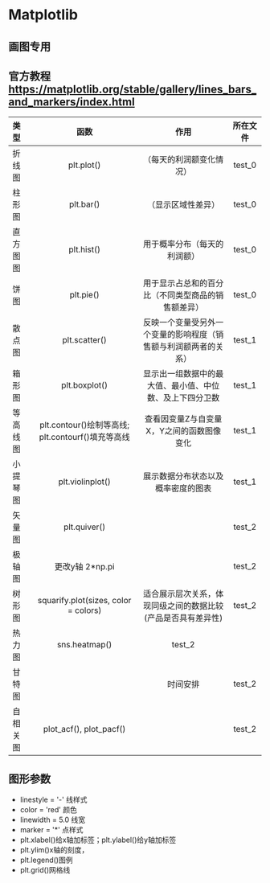 # Matplotlib
## 画图专用
## 官方教程 https://matplotlib.org/stable/gallery/lines_bars_and_markers/index.html

| 类型 | 函数 | 作用 | 所在文件 |
| :--- | :---: | :--: | :---:|
| 折线图 | plt.plot() | （每天的利润额变化情况） | test_0 |
| 柱形图 | plt.bar() | （显示区域性差异） | test_0 |
| 直方图图 | plt.hist() | 用于概率分布（每天的利润额） | test_0 |
| 饼图 | plt.pie() | 用于显示占总和的百分比（不同类型商品的销售额差异） | test_0 |
| 散点图 | plt.scatter() | 反映一个变量受另外一个变量的影响程度（销售额与利润额两者的关系） | test_1 |
| 箱形图 | plt.boxplot() | 显示出一组数据中的最大值、最小值、中位数、及上下四分卫数 | test_1 |
| 等高线图 | plt.contour()绘制等高线; plt.contourf()填充等高线 | 查看因变量Z与自变量X，Y之间的函数图像变化 | test_1 |
| 小提琴图 | plt.violinplot() | 展示数据分布状态以及概率密度的图表 | test_1 |
| 矢量图 | plt.quiver() | | test_2 |
| 极轴图 | 更改y轴 2*np.pi | | test_2 |
| 树形图 | squarify.plot(sizes, color = colors) | 适合展示层次关系，体现同级之间的数据比较(产品是否具有差异性) | test_2 |
| 热力图 | sns.heatmap() | test_2 |
| 甘特图 |  | 时间安排 |  test_2 |
| 自相关图 | plot_acf(), plot_pacf() | | test_2 |



## 图形参数
* linestyle = '-' 线样式
* color = 'red' 颜色
* linewidth = 5.0 线宽
* marker = '*' 点样式
* plt.xlabel()给x轴加标签；plt.ylabel()给y轴加标签
* plt.ylim()x轴的刻度，
* plt.legend()图例
* plt.grid()网格线